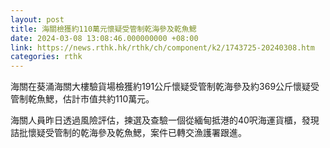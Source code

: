 ```yaml
---
layout: post
title: 海關檢獲約110萬元懷疑受管制乾海參及乾魚鰓
date: 2024-03-08 13:08:46.000000000 +08:00
link: https://news.rthk.hk/rthk/ch/component/k2/1743725-20240308.htm
categories: rthk
---
```


海關在葵涌海關大樓驗貨場檢獲約191公斤懷疑受管制乾海參及約369公斤懷疑受管制乾魚鰓，估計市值共約110萬元。

海關人員昨日透過風險評估，揀選及查驗一個從緬甸抵港的40呎海運貨櫃，發現詰批懷疑受管制的乾海參及乾魚鰓，案件已轉交漁護署跟進。
